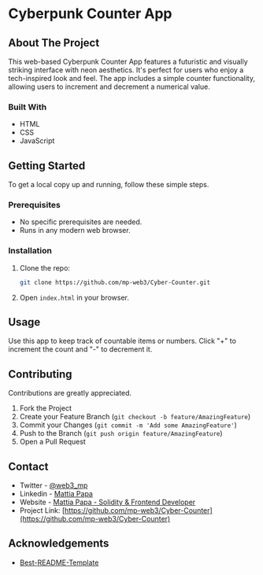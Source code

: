 # Cyberpunk Counter App

## About The Project

This web-based Cyberpunk Counter App features a futuristic and visually striking interface with neon aesthetics. It's perfect for users who enjoy a tech-inspired look and feel. The app includes a simple counter functionality, allowing users to increment and decrement a numerical value.

### Built With

- HTML
- CSS
- JavaScript

## Getting Started

To get a local copy up and running, follow these simple steps.

### Prerequisites

- No specific prerequisites are needed.
- Runs in any modern web browser.

### Installation

1. Clone the repo:
   ```sh
   git clone https://github.com/mp-web3/Cyber-Counter.git
   ```
2. Open `index.html` in your browser.

## Usage

Use this app to keep track of countable items or numbers. Click "+" to increment the count and "-" to decrement it.

## Contributing

Contributions are greatly appreciated.

1. Fork the Project
2. Create your Feature Branch (`git checkout -b feature/AmazingFeature`)
3. Commit your Changes (`git commit -m 'Add some AmazingFeature'`)
4. Push to the Branch (`git push origin feature/AmazingFeature`)
5. Open a Pull Request

## Contact

- Twitter - [@web3_mp](https://twitter.com/web3_mp)
- Linkedin - [Mattia Papa](https://www.linkedin.com/in/mattia-papa/)
- Website - [Mattia Papa - Solidity & Frontend Developer](https://mattia.netlify.app/)
- Project Link: [https://github.com/mp-web3/Cyber-Counter](https://github.com/mp-web3/Cyber-Counter)

## Acknowledgements

- [Best-README-Template](https://github.com/othneildrew/Best-README-Template)
